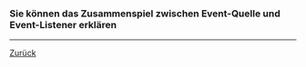 ### Sie können das Zusammenspiel zwischen Event-Quelle und Event-Listener erklären

---

[Zurück](500gui.md)


